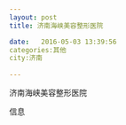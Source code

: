 ```yaml
--- 
layout: post 
title: 济南海峡美容整形医院

date:   2016-05-03 13:39:56 
categories:其他  
city:济南
  
--- 
```

   
济南海峡美容整形医院

信息

